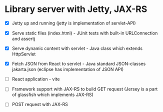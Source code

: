 # Library server with Jetty, JAX-RS

* [x] Jetty up and running (jetty is implementation of servlet-API)
* [x] Serve static files (index.html) - JUnit tests with built-in URLConnection and assertj
* [x] Serve dynamic content with servlet - Java class which extends HttpServlet
* [x] Fetch JSON from React to servlet - Java standard JSON-classes jakarta.json (eclipse has implementation of JSON API)
* [ ] React application - vite
* [ ] Framework support with JAX-RS to build GET request (Jersey is a part of glassfish which implements JAX-RS)
* [ ] POST request with JAX-RS

